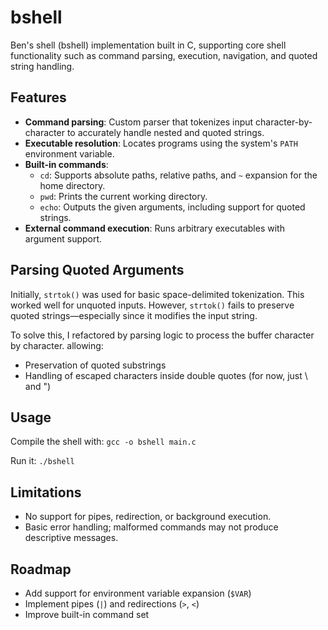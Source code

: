 # bshell
Ben's shell (bshell) implementation built in C, supporting core shell functionality such as command parsing, execution, navigation, and quoted string handling.

## Features

- **Command parsing**: Custom parser that tokenizes input character-by-character to accurately handle nested and quoted strings.
- **Executable resolution**: Locates programs using the system's `PATH` environment variable.
- **Built-in commands**:
  - `cd`: Supports absolute paths, relative paths, and `~` expansion for the home directory.
  - `pwd`: Prints the current working directory.
  - `echo`: Outputs the given arguments, including support for quoted strings.
- **External command execution**: Runs arbitrary executables with argument support.

## Parsing Quoted Arguments

Initially, `strtok()` was used for basic space-delimited tokenization. This worked well for unquoted inputs. However, `strtok()` fails to preserve quoted strings—especially since it modifies the input string.

To solve this, I refactored by parsing logic to process the buffer character by character. allowing:
- Preservation of quoted substrings
- Handling of escaped characters inside double quotes (for now, just \\ and \")

## Usage

Compile the shell with:
`gcc -o bshell main.c`

Run it:
`./bshell`

## Limitations
- No support for pipes, redirection, or background execution.
- Basic error handling; malformed commands may not produce descriptive messages.

## Roadmap
- Add support for environment variable expansion (`$VAR`)
- Implement pipes (`|`) and redirections (`>`, `<`)
- Improve built-in command set
